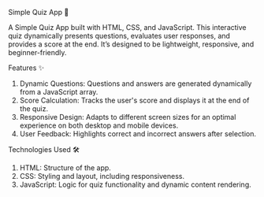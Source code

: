 Simple Quiz App 🎯

A Simple Quiz App built with HTML, CSS, and JavaScript. This interactive quiz dynamically presents questions, evaluates user responses, and provides a score at the end. It’s designed to be lightweight, responsive, and beginner-friendly.

Features ✨
1. Dynamic Questions: Questions and answers are generated dynamically from a JavaScript array.
2. Score Calculation: Tracks the user's score and displays it at the end of the quiz.
3. Responsive Design: Adapts to different screen sizes for an optimal experience on both desktop and mobile devices.
4. User Feedback: Highlights correct and incorrect answers after selection.
   
Technologies Used 🛠️
1. HTML: Structure of the app.
2. CSS: Styling and layout, including responsiveness.
3. JavaScript: Logic for quiz functionality and dynamic content rendering.
